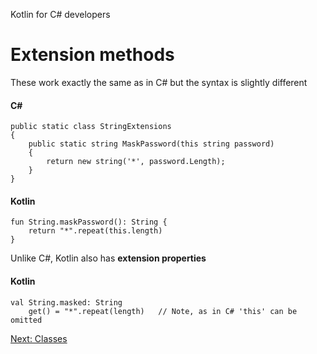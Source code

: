 Kotlin for C# developers
# Extension methods

These work exactly the same as in C# but the syntax is slightly different

#### C#
```
public static class StringExtensions
{
    public static string MaskPassword(this string password)
    {
        return new string('*', password.Length);
    }
}
```

#### Kotlin
```
fun String.maskPassword(): String {
    return "*".repeat(this.length)
}
```

Unlike C#, Kotlin also has **extension properties**

#### Kotlin
```
val String.masked: String
    get() = "*".repeat(length)   // Note, as in C# 'this' can be omitted
```

[Next: Classes](03-00-classes.md)
